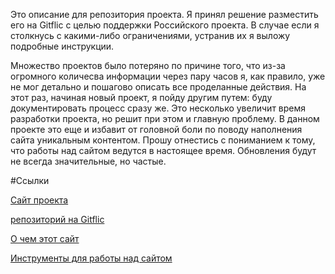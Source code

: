 

Это описание для репозитория проекта. Я принял решение разместить его на Gitflic с целью поддержки Российского проекта. В случае если я столкнусь с какими-либо ограничениями, устранив их я выложу подробные инструкции. 

Множество проектов было потеряно по причине того, что из-за огромного количесва информации через пару часов я, как правило, уже не мог детально и пошагово описать все проделанные действия. На этот раз, начиная новый проект, я пойду другим путем: буду документировать процесс сразу же. Это несколько увеличит время разработки проекта, но решит при этом и главную проблему. В данном проекте это еще и избавит от головной боли по поводу наполнения сайта уникальным контентом. 
Прошу отнестись с пониманием к тому, что работы над сайтом ведутся в настоящее время. Обновления будут не всегда значительные, но частые.



#Ссылки

[Сайт проекта](githosted.ru)

[репозиторий на Gitflic](https://gitflic.ru/project/githostedsite/githostedsite)

[О чем этот сайт](/index.md)

[Инструменты для работы над сайтом](/docs/tools.md)





